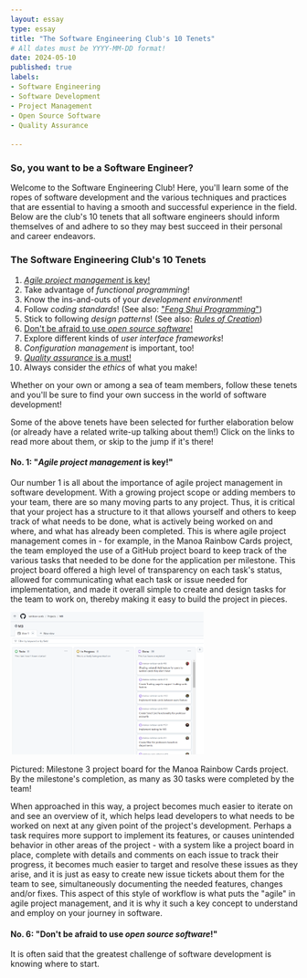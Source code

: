 ```yaml
---
layout: essay
type: essay
title: "The Software Engineering Club's 10 Tenets"
# All dates must be YYYY-MM-DD format!
date: 2024-05-10
published: true
labels:
- Software Engineering
- Software Development
- Project Management
- Open Source Software
- Quality Assurance
  
---
```


### So, you want to be a Software Engineer?

Welcome to the Software Engineering Club! Here, you'll learn some of the ropes of software development and the various techniques and practices that are essential to having a smooth and successful experience in the field. Below are the club's 10 tenets that all software engineers should inform themselves of and adhere to so they may best succeed in their personal and career endeavors.

### The Software Engineering Club's 10 Tenets
1) [_Agile project management_ is key!](#no-1-_agile-project-management_-is-key)<br />
2) Take advantage of _functional programming_!<br />
3) Know the ins-and-outs of your _development environment_!<br />
4) Follow _coding standards_! (See also: ["_Feng Shui Programming_"](https://johnserraon.github.io/essays/feng-shui-programming.html))<br />
5) Stick to following _design patterns_! (See also: [_Rules of Creation_](https://johnserraon.github.io/essays/rules-of-creation.html))<br />
6) [Don't be afraid to use _open source software_!](#open-source-software)
7) Explore different kinds of _user interface frameworks_!<br />
8) _Configuration management_ is important, too!<br />
9) [_Quality assurance_ is a must!](#quality-assurance)<br />
10) Always consider the _ethics_ of what you make!

Whether on your own or among a sea of team members, follow these tenets and you'll be sure to find your own success in the world of software development!

Some of the above tenets have been selected for further elaboration below (or already have a related write-up talking about them!) Click on the links to read more about them, or skip to the jump if it's there!

#### No. 1: "_Agile project management_ is key!"

Our number 1 is all about the importance of agile project management in software development. With a growing project scope or adding members to your team, there are so many moving parts to any project. Thus, it is critical that your project has a structure to it that allows yourself and others to keep track of what needs to be done, what is actively being worked on and where, and what has already been completed. This is where agile project management comes in - for example, in the Manoa Rainbow Cards project, the team employed the use of a GitHub project board to keep track of the various tasks that needed to be done for the application per milestone. This project board offered a high level of transparency on each task's status, allowed for communicating what each task or issue needed for implementation, and made it overall simple to create and design tasks for the team to work on, thereby making it easy to build the project in pieces.

<div class="float-end pe-4">
    <img
        height="250px" 
        src="../img/softeng-club-10-tenets/agile-example-project-board.png"
        alt="Manoa Rainbow Cards Milestone 3 Project Board screenshot">
    <p class="subtitle">Pictured: Milestone 3 project board for the Manoa Rainbow Cards project. By the milestone's completion, as many as 30 tasks were completed by the team!</p>
</div>

When approached in this way, a project becomes much easier to iterate on and see an overview of it, which helps lead developers to what needs to be worked on next at any given point of the project's development. Perhaps a task requires more support to implement its features, or causes unintended behavior in other areas of the project - with a system like a project board in place, complete with details and comments on each issue to track their progress, it becomes much easier to target and resolve these issues as they arise, and it is just as easy to create new issue tickets about them for the team to see, simultaneously documenting the needed features, changes and/or fixes. This aspect of this style of workflow is what puts the "agile" in agile project management, and it is why it such a key concept to understand and employ on your journey in software.

#### No. 6: "Don't be afraid to use _open source software_!"

It is often said that the greatest challenge of software development is knowing where to start. 
